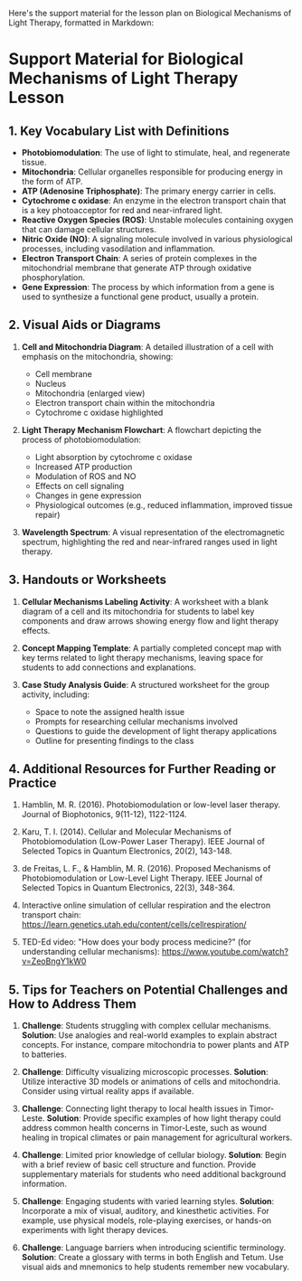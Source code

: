 Here's the support material for the lesson plan on Biological Mechanisms of Light Therapy, formatted in Markdown:

# Support Material for Biological Mechanisms of Light Therapy Lesson

## 1. Key Vocabulary List with Definitions

- **Photobiomodulation**: The use of light to stimulate, heal, and regenerate tissue.
- **Mitochondria**: Cellular organelles responsible for producing energy in the form of ATP.
- **ATP (Adenosine Triphosphate)**: The primary energy carrier in cells.
- **Cytochrome c oxidase**: An enzyme in the electron transport chain that is a key photoacceptor for red and near-infrared light.
- **Reactive Oxygen Species (ROS)**: Unstable molecules containing oxygen that can damage cellular structures.
- **Nitric Oxide (NO)**: A signaling molecule involved in various physiological processes, including vasodilation and inflammation.
- **Electron Transport Chain**: A series of protein complexes in the mitochondrial membrane that generate ATP through oxidative phosphorylation.
- **Gene Expression**: The process by which information from a gene is used to synthesize a functional gene product, usually a protein.

## 2. Visual Aids or Diagrams

1. **Cell and Mitochondria Diagram**: A detailed illustration of a cell with emphasis on the mitochondria, showing:
   - Cell membrane
   - Nucleus
   - Mitochondria (enlarged view)
   - Electron transport chain within the mitochondria
   - Cytochrome c oxidase highlighted

2. **Light Therapy Mechanism Flowchart**: A flowchart depicting the process of photobiomodulation:
   - Light absorption by cytochrome c oxidase
   - Increased ATP production
   - Modulation of ROS and NO
   - Effects on cell signaling
   - Changes in gene expression
   - Physiological outcomes (e.g., reduced inflammation, improved tissue repair)

3. **Wavelength Spectrum**: A visual representation of the electromagnetic spectrum, highlighting the red and near-infrared ranges used in light therapy.

## 3. Handouts or Worksheets

1. **Cellular Mechanisms Labeling Activity**: A worksheet with a blank diagram of a cell and its mitochondria for students to label key components and draw arrows showing energy flow and light therapy effects.

2. **Concept Mapping Template**: A partially completed concept map with key terms related to light therapy mechanisms, leaving space for students to add connections and explanations.

3. **Case Study Analysis Guide**: A structured worksheet for the group activity, including:
   - Space to note the assigned health issue
   - Prompts for researching cellular mechanisms involved
   - Questions to guide the development of light therapy applications
   - Outline for presenting findings to the class

## 4. Additional Resources for Further Reading or Practice

1. Hamblin, M. R. (2016). Photobiomodulation or low-level laser therapy. Journal of Biophotonics, 9(11-12), 1122-1124.

2. Karu, T. I. (2014). Cellular and Molecular Mechanisms of Photobiomodulation (Low-Power Laser Therapy). IEEE Journal of Selected Topics in Quantum Electronics, 20(2), 143-148.

3. de Freitas, L. F., & Hamblin, M. R. (2016). Proposed Mechanisms of Photobiomodulation or Low-Level Light Therapy. IEEE Journal of Selected Topics in Quantum Electronics, 22(3), 348-364.

4. Interactive online simulation of cellular respiration and the electron transport chain: https://learn.genetics.utah.edu/content/cells/cellrespiration/

5. TED-Ed video: "How does your body process medicine?" (for understanding cellular mechanisms): https://www.youtube.com/watch?v=ZeoBngY1kW0

## 5. Tips for Teachers on Potential Challenges and How to Address Them

1. **Challenge**: Students struggling with complex cellular mechanisms.
   **Solution**: Use analogies and real-world examples to explain abstract concepts. For instance, compare mitochondria to power plants and ATP to batteries.

2. **Challenge**: Difficulty visualizing microscopic processes.
   **Solution**: Utilize interactive 3D models or animations of cells and mitochondria. Consider using virtual reality apps if available.

3. **Challenge**: Connecting light therapy to local health issues in Timor-Leste.
   **Solution**: Provide specific examples of how light therapy could address common health concerns in Timor-Leste, such as wound healing in tropical climates or pain management for agricultural workers.

4. **Challenge**: Limited prior knowledge of cellular biology.
   **Solution**: Begin with a brief review of basic cell structure and function. Provide supplementary materials for students who need additional background information.

5. **Challenge**: Engaging students with varied learning styles.
   **Solution**: Incorporate a mix of visual, auditory, and kinesthetic activities. For example, use physical models, role-playing exercises, or hands-on experiments with light therapy devices.

6. **Challenge**: Language barriers when introducing scientific terminology.
   **Solution**: Create a glossary with terms in both English and Tetum. Use visual aids and mnemonics to help students remember new vocabulary.